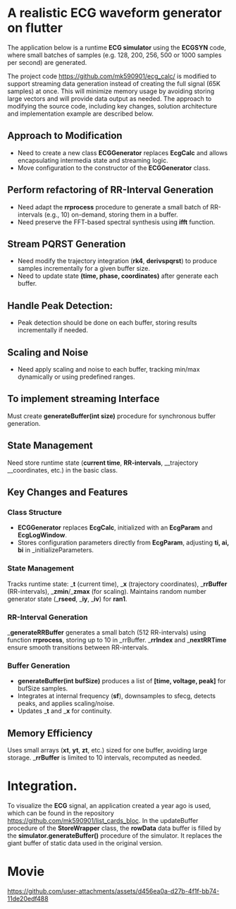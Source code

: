 # A realistic ECG waveform generator on flutter

The application below is a runtime __ECG simulator__ using the __ECGSYN__ code, where small batches of samples (e.g. 128, 200, 256, 500 or 1000 samples per second) are generated.

The project code https://github.com/mk590901/ecg_calc/ is modified to support streaming data generation instead of creating the full signal (65K samples) at once. This will minimize memory usage by avoiding storing large vectors and will provide data output as needed. The approach to modifying the source code, including key changes, solution architecture and implementation example are described below.

## Approach to Modification
* Need to create a new class __ECGGenerator__ replaces __EcgCalc__ and allows encapsulating intermedia state and streaming logic.
* Move configuration to the constructor of the __ECGGenerator__ class.

## Perform refactoring of RR-Interval Generation
* Need adapt the __rrprocess__ procedure to generate a small batch of RR-intervals (e.g., 10) on-demand, storing them in a buffer.
* Need preserve the FFT-based spectral synthesis using __ifft__ function.

## Stream PQRST Generation
* Need modify the trajectory integration (__rk4__, __derivspqrst__) to produce samples incrementally for a given buffer size.
* Need to update state __(time, phase, coordinates)__ after generate each buffer.

## Handle Peak Detection:
* Peak detection should be done on each buffer, storing results incrementally if needed.
  
## Scaling and Noise
* Need apply scaling and noise to each buffer, tracking min/max dynamically or using predefined ranges.

## To implement streaming Interface
Must create __generateBuffer(int size)__ procedure for synchronous buffer generation.

## State Management
Need store runtime state (__current time__, __RR-intervals__, __trajectory __coordinates, etc.) in the basic class.

## Key Changes and Features

### Class Structure
* __ECGGenerator__ replaces __EcgCalc__, initialized with an __EcgParam__ and __EcgLogWindow__.
* Stores configuration parameters directly from __EcgParam__, adjusting __ti, ai, bi__ in _initializeParameters.

### State Management
Tracks runtime state: ___t__ (current time), ___x__ (trajectory coordinates), ___rrBuffer__ (RR-intervals), ___zmin__/___zmax__ (for scaling).
Maintains random number generator state (___rseed__, ___iy__, ___iv__) for __ran1__.

### RR-Interval Generation
___generateRRBuffer__ generates a small batch (512 RR-intervals) using function __rrprocess__, storing up to 10 in _rrBuffer.
___rrIndex__ and ___nextRRTime__ ensure smooth transitions between RR-intervals.

### Buffer Generation
* __generateBuffer(int bufSize)__ produces a list of __[time, voltage, peak]__ for bufSize samples.
* Integrates at internal frequency (__sf__), downsamples to sfecg, detects peaks, and applies scaling/noise.
* Updates ___t__ and ___x__ for continuity.

## Memory Efficiency
Uses small arrays (__xt__, __yt__, __zt__, etc.) sized for one buffer, avoiding large storage.
___rrBuffer__ is limited to 10 intervals, recomputed as needed.

# Integration.
To visualize the __ECG__ signal, an application created a year ago is used, which can be found in the repository https://github.com/mk590901/list_cards_bloc. In the updateBuffer procedure of the __StoreWrapper__ class, the __rowData__ data buffer is filled by the __simulator.generateBuffer()__ procedure of the simulator. It replaces the giant buffer of static data used in the original version.

# Movie

https://github.com/user-attachments/assets/d456ea0a-d27b-4f1f-bb74-11de20edf488














